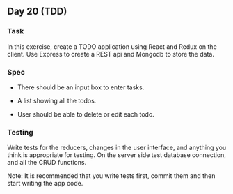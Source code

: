 ## Day 20 (TDD)

### Task

In this exercise, create a TODO application using React and Redux on the client. Use Express to create a REST api and Mongodb to store the data.

### Spec

- There should be an input box to enter tasks.

- A list showing all the todos.

- User should be able to delete or edit each todo.

### Testing

Write tests for the reducers, changes in the user interface, and anything you think is appropriate for testing. On the server side test database connection, and all the CRUD functions.

Note: It is recommended that you write tests first, commit them and then start writing the app code.
